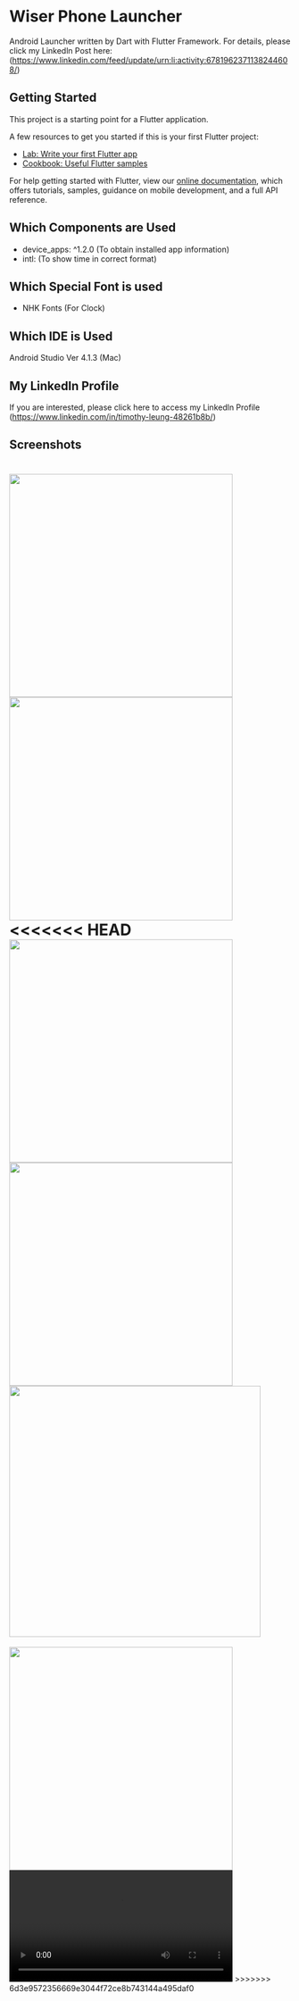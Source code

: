 # Wiser Phone Launcher

Android Launcher written by Dart with Flutter Framework.
For details, please click my Linkedln Post here: (https://www.linkedin.com/feed/update/urn:li:activity:6781962371138244608/)

## Getting Started

This project is a starting point for a Flutter application.

A few resources to get you started if this is your first Flutter project:

- [Lab: Write your first Flutter app](https://flutter.dev/docs/get-started/codelab)
- [Cookbook: Useful Flutter samples](https://flutter.dev/docs/cookbook)

For help getting started with Flutter, view our
[online documentation](https://flutter.dev/docs), which offers tutorials,
samples, guidance on mobile development, and a full API reference.

## Which Components are Used


-  device_apps: ^1.2.0   (To obtain installed app information)
-  intl:			(To show time in correct format)

## Which Special Font is used

-  NHK Fonts (For Clock)



## Which IDE is Used

Android Studio Ver 4.1.3 (Mac)


## My Linkedln Profile

If you are interested, please click here to access my Linkedln Profile (https://www.linkedin.com/in/timothy-leung-48261b8b/)


## Screenshots
<img src="https://github.com/timleunghk/wiserphonelauncher/blob/master/demos/IMG_7369.png" width="400"><img src="https://github.com/timleunghk/wiserphonelauncher/blob/master/demos/IMG_7380.png" width="400">
<<<<<<< HEAD
<img src="https://github.com/timleunghk/wiserphonelauncher/blob/master/demos/IMG_7380.png" width="400">
<img src="https://github.com/timleunghk/wiserphonelauncher/blob/master/demos/IMG_7374.png" width="400">
<img src="https://github.com/timleunghk/wiserphonelauncher/blob/master/demos/DEMOS.gif" width="450">
=======
<img src="https://github.com/timleunghk/wiserphonelauncher/blob/master/demos/IMG_7374.png" width="400">
<video width="400" controls autoplay>
    <source src="https://github.com/timleunghk/wiserphonelauncher/blob/master/demos/IMG_7381.MOV" type="video/mp4">
</video>
>>>>>>> 6d3e9572356669e3044f72ce8b743144a495daf0
